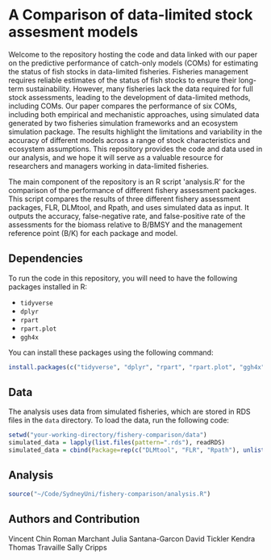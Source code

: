 # A Comparison of data-limited stock assesment models

Welcome to the repository hosting the code and data linked with our paper on the
predictive performance of catch-only models (COMs) for estimating the status of
fish stocks in data-limited fisheries. Fisheries management requires reliable
estimates of the status of fish stocks to ensure their long-term sustainability.
However, many fisheries lack the data required for full stock assessments,
leading to the development of data-limited methods, including COMs. Our paper
compares the performance of six COMs, including both empirical and mechanistic
approaches, using simulated data generated by two fisheries simulation
frameworks and an ecosystem simulation package. The results highlight the
limitations and variability in the accuracy of different models across a range
of stock characteristics and ecosystem assumptions. This repository provides the
code and data used in our analysis, and we hope it will serve as a valuable
resource for researchers and managers working in data-limited fisheries.

The main component of the repository is an R script 'analysis.R' for the comparison of the performance of different fishery assessment packages. This script compares the results of three different fishery assessment packages, FLR, DLMtool, and Rpath, and uses simulated data as input. It outputs the accuracy, false-negative rate, and false-positive rate of the assessments for the biomass relative to B/BMSY and the management reference point (B/K) for each package and model.

## Dependencies

To run the code in this repository, you will need to have the following packages installed in R:

- `tidyverse`
- `dplyr`
- `rpart`
- `rpart.plot`
- `ggh4x`

You can install these packages using the following command:

```R
install.packages(c("tidyverse", "dplyr", "rpart", "rpart.plot", "ggh4x"))
```

## Data

The analysis uses data from simulated fisheries, which are stored in RDS files in the `data` directory. To load the data, run the following code:

```R
setwd("your-working-directory/fishery-comparison/data")
simulated_data = lapply(list.files(pattern=".rds"), readRDS)
simulated_data = cbind(Package=rep(c("DLMtool", "FLR", "Rpath"), unlist(lapply(simulated_data, nrow))), do.call("rbind", simulated_data))
```

## Analysis

```R
source("~/Code/SydneyUni/fishery-comparison/analysis.R")
```

## Authors and Contribution

Vincent Chin
Roman Marchant
Julia Santana-Garcon
David Tickler
Kendra Thomas Travaille
Sally Cripps
